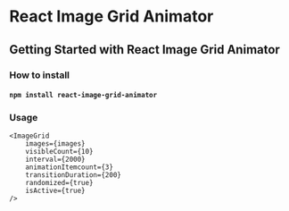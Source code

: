 # React Image Grid Animator
## Getting Started with React Image Grid Animator
### How to install
#### `npm install react-image-grid-animator`
### Usage

    <ImageGrid
		images={images}
		visibleCount={10}
		interval={2000}
		animationItemcount={3}
		transitionDuration={200}
		randomized={true}
		isActive={true}
	/>

